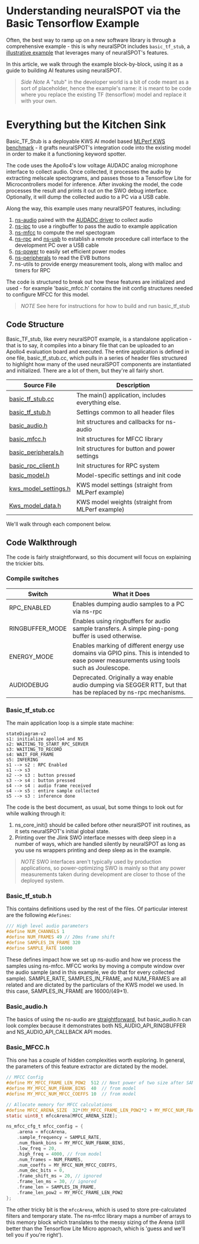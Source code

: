# Understanding neuralSPOT via the Basic Tensorflow Example

Often, the best way to ramp up on a new software library is through a comprehensive example - this is why neuralSPOt includes `basic_tf_stub`, a [illustrative example](https://github.com/AmbiqAI/neuralSPOT/tree/main/examples/basic_tf_stub) that leverages many of neuralSPOT's features.

In this article, we walk through the example block-by-block, using it as a guide to building AI features using neuralSPOT.

> *Side Note* A "stub" in the developer world is a bit of code meant as a sort of placeholder, hence the example's name: it is meant to be code where you replace the existing TF (tensorflow) model and replace it with your own.

# Everything but the Kitchen Sink
Basic_TF_Stub is a deployable KWS AI model based [MLPerf KWS benchmark](https://github.com/mlcommons/tiny/tree/master/benchmark/training/keyword_spotting) - it grafts neuralSPOT's integration code into the existing model in order to make it a functioning keyword spotter. 

The code uses the Apollo4's low voltage AUDADC analog microphone interface to collect audio. Once collected, it processes the audio by extracting melscale spectograms, and passes those to a Tensorflow Lite for Microcontrollers model for inference. After invoking the model, the code processes the result and prints it out on the SWO debug interface. Optionally, it will dump the collected audio to a PC via a USB cable.

Along the way, this example uses many neuralSPOT features, including:
1. [ns-audio](https://github.com/AmbiqAI/neuralSPOT/tree/main/neuralspot/ns-audio) paired with the [AUDADC driver](https://github.com/AmbiqAI/neuralSPOT/blob/main/neuralspot/ns-audio/src/ns_audadc.c) to collect audio
2. [ns-ipc](https://github.com/AmbiqAI/neuralSPOT/tree/main/neuralspot/ns-ipc) to use a ringbuffer to pass the audio to example application
3. [ns-mfcc](https://github.com/AmbiqAI/neuralSPOT/tree/main/neuralspot/ns-audio) to compute the mel spectogram
4. [ns-rpc](https://github.com/AmbiqAI/neuralSPOT/tree/main/neuralspot/ns-rpc) and [ns-usb](https://github.com/AmbiqAI/neuralSPOT/tree/main/neuralspot/ns-usb) to establish a remote procedure call interface to the development PC over a USB cable
5. [ns-power](https://github.com/AmbiqAI/neuralSPOT/tree/main/neuralspot/ns-peripherals) to easily set efficient power modes
6. [ns-peripherals](https://github.com/AmbiqAI/neuralSPOT/tree/main/neuralspot/ns-peripherals) to read the EVB buttons
7. ns-utils to provide energy measurement tools, along with malloc and timers for RPC

The code is structured to break out how these features are initialized and used - for example 'basic_mfcc.h' contains the init config structures needed to configure MFCC for this model.

>*NOTE* See here for instructions for how to build and run basic_tf_stub



## Code Structure

Basic_TF_stub, like every neuralSPOT example, is a standalone application - that is to say, it compiles into a binary file that can be uploaded to an Apollo4 evaluation board and executed. The entire application is defined in one file, basic_tf_stub.cc, which pulls in a series of header files structured to highlight how many of the used neuralSPOT components are instantiated and initialized. There are a lot of them, but they're all fairly short.

| Source File                                                  | Description                                       |
| ------------------------------------------------------------ | ------------------------------------------------- |
| [basic_tf_stub.cc](https://github.com/AmbiqAI/neuralSPOT/blob/main/examples/basic_tf_stub/src/basic_tf_stub.cc) | The main() application, includes everything else. |
| [basic_tf_stub.h](https://github.com/AmbiqAI/neuralSPOT/blob/main/examples/basic_tf_stub/src/basic_tf_stub.h) | Settings common to all header files               |
| [basic_audio.h](https://github.com/AmbiqAI/neuralSPOT/blob/main/examples/basic_tf_stub/src/basic_audio.h) | Init structures and callbacks for ns-audio        |
| [basic_mfcc.h](https://github.com/AmbiqAI/neuralSPOT/blob/main/examples/basic_tf_stub/src/basic_mfcc.h) | Init structures for MFCC library                  |
| [basic_peripherals.h](https://github.com/AmbiqAI/neuralSPOT/blob/main/examples/basic_tf_stub/src/basic_peripherals.h) | Init structures for button and power settings     |
| [basic_rpc_client.h](https://github.com/AmbiqAI/neuralSPOT/blob/main/examples/basic_tf_stub/src/basic_rpc_client.h) | Init structures for RPC system                    |
| [basic_model.h](https://github.com/AmbiqAI/neuralSPOT/blob/main/examples/basic_tf_stub/src/basic_model.h) | Model-specific settings and init code             |
| [kws_model_settings.h](https://github.com/AmbiqAI/neuralSPOT/blob/main/examples/basic_tf_stub/src/kws_model_settings.h) | KWS model settings (straight from MLPerf example) |
| [Kws_model_data.h](https://github.com/AmbiqAI/neuralSPOT/blob/main/examples/basic_tf_stub/src/kws_model_data.h) | KWS model weights (straight from MLPerf example)  |

We'll walk through each component below.

## Code Walkthrough

The code is fairly straightforward, so this document will focus on explaining the trickier bits.

### Compile switches

| Switch          | What it Does                                                 |
| --------------- | ------------------------------------------------------------ |
| RPC_ENABLED     | Enables dumping audio samples to a PC via ns-rpc             |
| RINGBUFFER_MODE | Enables using ringbuffers for audio sample transfers. A simple ping-pong buffer is used otherwise. |
| ENERGY_MODE     | Enables marking of different energy use domains via GPIO pins. This is intended to ease power measurements using tools such as Joulescope. |
| AUDIODEBUG      | Deprecated. Originally a way enable audio dumping via SEGGER RTT, but that has be replaced by ns-rpc mechanisms. |

### Basic_tf_stub.cc

The main application loop is a simple state machine:

```mermaid
stateDiagram-v2
s1: initialize apollo4 and NS
s2: WAITING_TO_START_RPC_SERVER
s3: WAITING_TO_RECORD
s4: WAIT_FOR_FRAME
s5: INFERING
s1 --> s2 : RPC Enabled
s1 --> s3
s2 --> s3 : button pressed
s3 --> s4 : button pressed
s4 --> s4 : audio frame received
s4 --> s5 : entire sample collected
s5 --> s3 : inference done
```

The code is the best document, as usual, but some things to look out for while walking through it:

1. ns_core_init() should be called before other neuralSPOT init routines, as it sets neuralSPOT's initial global state.
2. Printing over the Jlink SWO interface messes with deep sleep in a number of ways, which are handled silently by neuralSPOT as long as you use ns wrappers printing and deep sleep as in the example.

> *NOTE* SWO interfaces aren't typically used by production applications, so power-optimizing SWO is mainly so that any power measurements taken during development are closer to those of the deployed system.

### Basic_tf_stub.h

This contains definitions used by the rest of the files. Of particular interest are the following `#defines`:

```c
/// High level audio parameters
#define NUM_CHANNELS 1
#define NUM_FRAMES 49 // 20ms frame shift
#define SAMPLES_IN_FRAME 320
#define SAMPLE_RATE 16000
```

These defines impact how we set up ns-audio and how we process the samples using ns-mfcc. MFCC works by moving a compute window over the audio sample (and in this example, we do that for every collected sample). SAMPLE_RATE, SAMPLES_IN_FRAME, and NUM_FRAMES are all related and are dictated by the particulars of the KWS model we used. In this case, SAMPLES_IN_FRAME are 16000/(49+1).

### Basic_audio.h

The basics of using the ns-audio are [straightforward](https://github.com/AmbiqAI/neuralSPOT/tree/main/neuralspot/ns-audio), but basic_audio.h can look complex because it demonstrates both NS_AUDIO_API_RINGBUFFER and NS_AUDIO_API_CALLBACK API modes.

### Basic_MFCC.h

This one has a couple of hidden complexities worth exploring. In general, the parameters of this feature extractor are dictated by the model.

```c
// MFCC Config
#define MY_MFCC_FRAME_LEN_POW2  512 // Next power of two size after SAMPLES_IN_FRAME (320)
#define MY_MFCC_NUM_FBANK_BINS  40  // from model
#define MY_MFCC_NUM_MFCC_COEFFS 10  // from model

// Allocate memory for MFCC calculations
#define MFCC_ARENA_SIZE  32*(MY_MFCC_FRAME_LEN_POW2*2 + MY_MFCC_NUM_FBANK_BINS*(NS_MFCC_SIZEBINS+MY_MFCC_NUM_MFCC_COEFFS))
static uint8_t mfccArena[MFCC_ARENA_SIZE];

ns_mfcc_cfg_t mfcc_config = {
    .arena = mfccArena,
    .sample_frequency = SAMPLE_RATE,
    .num_fbank_bins = MY_MFCC_NUM_FBANK_BINS,
    .low_freq = 20,
    .high_freq = 4000, // from model
    .num_frames = NUM_FRAMES,
    .num_coeffs = MY_MFCC_NUM_MFCC_COEFFS,
    .num_dec_bits = 0,
    .frame_shift_ms = 20, // ignored
    .frame_len_ms = 30, // ignored
    .frame_len = SAMPLES_IN_FRAME,
    .frame_len_pow2 = MY_MFCC_FRAME_LEN_POW2    
};
```

The other tricky bit is the `mfccArena`, which is used to store pre-calculated filters and temporary state. The ns-mfcc library maps a number of arrays to this memory block which translates to the messy sizing of the Arena (still better than the Tensorflow Lite Micro approach, which is 'guess and we'll tell you if you're right').